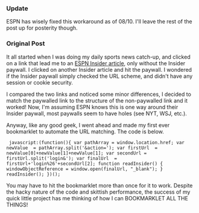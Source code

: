 ### Update

ESPN has wisely fixed this workaround as of 08/10. I'll leave the rest of the post up for posterity though.

### Original Post

It all started when I was doing my daily sports news catch-up, and clicked on a link that lead me to an [ESPN Insider article](http://www.espn.com/insider), only without the Insider paywall. I clicked on another Insider article and hit the paywall. I wondered if the Insider paywall simply checked the URL scheme, and didn't have any session or cookie security.

I compared the two links and noticed some minor differences, I decided to match the paywalled link to the structure of the non-paywalled link and it worked\! Now, I'm assuming ESPN knows this is one way around their Insider paywall, most paywalls seem to have holes (see NYT, WSJ, etc.).

Anyway, like any good geek, I went ahead and made my first ever bookmarklet to automate the URL matching. The code is below.

` javascript:(function(){ var pathArray = window.location.href; var newValue  = pathArray.split('&action='); var firstUrl  = newValue[0]+newValue[1]+newValue[1]; var secondUrl = firstUrl.split('login&'); var finalUrl  = firstUrl+'login%26'+secondUrl[2]; function readInsider() {   windowObjectReference = window.open(finalUrl, "_blank"); } readInsider(); })();`

You may have to hit the bookmarklet more than once for it to work. Despite the hacky nature of the code and skittish performance, the success of my quick little project has me thinking of how I can BOOKMARKLET ALL THE THINGS\!
